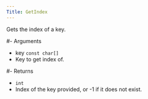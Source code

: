 ```yaml
---
Title: GetIndex
---
```


Gets the index of a key.

#- Arguments
- key `const char[]`
- Key to get index of.

#- Returns
- `int`
- Index of the key provided, or -1 if it does not exist.
